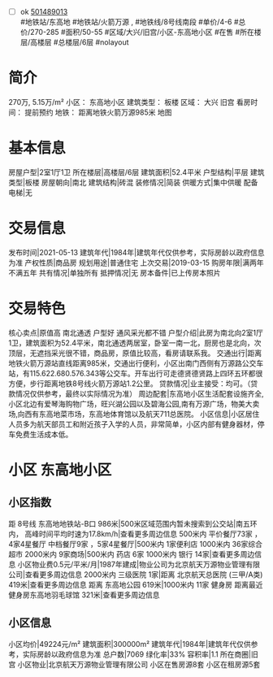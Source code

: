 - [ ] ok [501489013](https://bj.5i5j.com/ershoufang/501489013.html)  
 #地铁站/东高地 #地铁站/火箭万源 ,  #地铁线/8号线南段
#单价/4-6 #总价/270-285 #面积/50-55   #区域/大兴/旧宫/小区-东高地小区 #在售 #所在楼层/高楼层 #总楼层/6层 #nolayout 
# 简介 
 270万,  5.15万/m² 
小区： 东高地小区
建筑类型： 板楼
区域： 大兴 旧宫
看房时间： 提前预约
地铁： 距离地铁火箭万源985米 地图
# 基本信息 
 房屋户型|2室1厅1卫
所在楼层|高楼层/6层
建筑面积|52.4平米
户型结构|平层
建筑类型|板楼
房屋朝向|南北
建筑结构|砖混
装修情况|简装
供暖方式|集中供暖
配备电梯|无
# 交易信息 
 发布时间|2021-05-13
建筑年代|1984年|建筑年代仅供参考，实际房龄以政府信息为准
产权性质|商品房
规划用途|普通住宅
上次交易|2019-03-15
购房年限|满两年不满五年
共有情况|单独所有
抵押情况|无
房本备件|已上传房本照片
# 交易特色 
 核心卖点|原值高 南北通透 户型好 通风采光都不错
户型介绍|此房为南北向2室1厅1卫，建筑面积为52.4平米，南北通透两居室，卧室一南一北，厨房也是北向，次顶层，无遮挡采光很不错，商品房，原值比较高，看房请联系我。
交通出行|距离地铁火箭万源站直线距离985米，交通出行便利，小区出南门西侧有万源路公交车站，有115.622.680.576.343等公交车。开车出行可走德贤德贤路上四环五环都很方便，步行距离地铁8号线火箭万源站1.2公里。
贷款情况|业主接受：均可。（贷款情况仅供参考，最终以实际情况为准）
周边配套|东高地小区生活配套设施齐全,小区北边有爱琴海购物广场，旺兴湖公园以及碧海公园,南有万源广场，物美大卖场,向西有东高地菜市场，东高地体育馆以及航天711总医院。
小区信息|小区居住人员多为航天部员工和附近孩子入学的人员，非常简单，小区内部有健身器材，停车免费生活成本低。
# 小区 东高地小区
## 小区指数 
 距 8号线 东高地地铁站-B口 986米|500米区域范围内暂未搜索到公交站|南五环内， 高峰时间平均时速为17.8km/h|查看更多周边信息
500米内 平价餐厅73家 ，4家4星餐厅
中档餐厅9家 ，5家4星餐厅|500米内 1家便利店
1000米内 36家综合超市
2000米内 9家商场|500米内 药店 6家
1000米内 银行 14家|查看更多周边信息
小区物业费0.5元/平米/月|1987年建成|物业公司为北京航天万源物业管理有限公司|查看更多周边信息
2000米内 三级医院 1家|距离 北京航天总医院 (三甲/A类) 419米|查看更多周边信息
距离 东高地公园 619米|1000米内 11家 健身房
距离最近健身房东高地羽毛球馆 321米|查看更多周边信息
## 小区信息 
 小区均价|49224元/m²
建筑面积|300000m²
建筑年代|1984年|建筑年代仅供参考，实际房龄以政府信息为准
总户数|7069
绿化率|33%
容积率|1.1
所在商圈|旧宫
小区物业|北京航天万源物业管理有限公司
小区在售房源8套
小区在租房源5套
